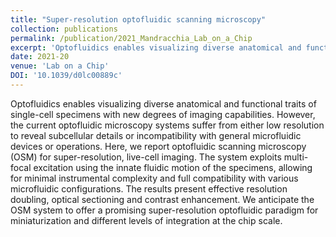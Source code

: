 ```yaml
---
title: "Super-resolution optofluidic scanning microscopy"
collection: publications
permalink: /publication/2021_Mandracchia_Lab_on_a_Chip
excerpt: 'Optofluidics enables visualizing diverse anatomical and functional traits of single-cell specimens with new degrees of imaging capabilities. However, the current optofluidic microscopy systems suffer from either low resolution to reveal subcellular details or incompatibility with general microfluidic devices or operations. Here, we report optofluidic scanning microscopy (OSM) for super-resolution, live-cell imaging. The system exploits multi-focal excitation using the innate fluidic motion of the specimens, allowing for minimal instrumental complexity and full compatibility with various microfluidic configurations. The results present effective resolution doubling, optical sectioning and contrast enhancement. We anticipate the OSM system to offer a promising super-resolution optofluidic paradigm for miniaturization and different levels of integration at the chip scale.'
date: 2021-20
venue: 'Lab on a Chip'
DOI: '10.1039/d0lc00889c'
---
```

Optofluidics enables visualizing diverse anatomical and functional traits of single-cell specimens with new degrees of imaging capabilities. However, the current optofluidic microscopy systems suffer from either low resolution to reveal subcellular details or incompatibility with general microfluidic devices or operations. Here, we report optofluidic scanning microscopy (OSM) for super-resolution, live-cell imaging. The system exploits multi-focal excitation using the innate fluidic motion of the specimens, allowing for minimal instrumental complexity and full compatibility with various microfluidic configurations. The results present effective resolution doubling, optical sectioning and contrast enhancement. We anticipate the OSM system to offer a promising super-resolution optofluidic paradigm for miniaturization and different levels of integration at the chip scale.
